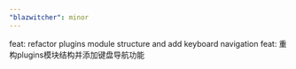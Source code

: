 ```yaml
---
"blazwitcher": minor
---
```


feat: refactor plugins module structure and add keyboard navigation
feat: 重构plugins模块结构并添加键盘导航功能
